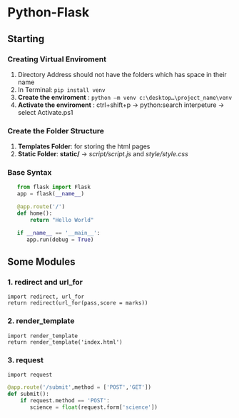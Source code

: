 # Python-Flask
##  Starting
### Creating Virtual Enviroment
1. Directory Address should not have the folders which has space in their name
2. In Terminal:  `pip install venv`
3. **Create the enviroment** :  `python –m venv c:\desktop…\project_name\venv`
4. **Activate the enviroment** : ctrl+shift+p  -> python:search interpeture -> select Activate.ps1
   
### Create the Folder Structure
1. **Templates Folder**: for storing the html pages
2. **Static Folder**:  __static/__  ->  _script/script.js_ and _style/style.css_

### Base Syntax
```python
   from flask import Flask
   app = flask(__name__)

   @app.route('/')
   def home():
       return "Hello World"

   if __name__ == '__main__':
      app.run(debug = True)
```

## Some Modules

### 1. redirect and url_for
`import redirect, url_for`  
`return redirect(url_for(pass,score = marks))`
### 2. render_template
`import render_template`  
`return render_template('index.html')`
### 3. request
`import request`  

```python
@app.route('/submit',method = ['POST','GET'])
def submit():
    if request.method == 'POST':
       science = float(request.form['science'])
``` 


